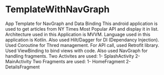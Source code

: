 # TemplateWithNavGraph
App Template for NavGraph and Data Binding 
This android application is used to get articles from NY Times Most Popular API and display it in list.
Architecture used in this Application is MVVM.
Language used in this application is Kotlin.
Also used Hilt/Dagger for DI (Dependancy Injection).
Used Coroutine for Thred management.
For API call, used Retrofit library.
Used ViewBinding to bind views with code.
Also used NavGraph for handling fragments.
Two Activites are used: 1- SplashActivity  2- MainActivity
Two Fragments are used: 1- HomeFragment    2- DetailsFragment

